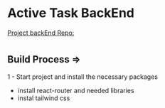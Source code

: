 # Active Task BackEnd

[Project backEnd Repo:](https://github.com/1001hadi/activeTasks-FE)

#

## Build Process =>

1 - Start project and install the necessary packages

- install react-router and needed libraries
- instal tailwind css
